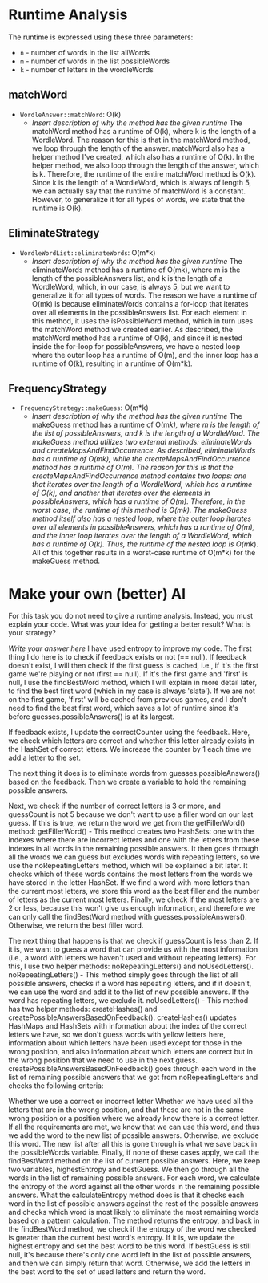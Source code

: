 # Runtime Analysis
The runtime is expressed using these three parameters:
   * `n` - number of words in the list allWords
   * `m` - number of words in the list possibleWords
   * `k` - number of letters in the wordleWords


## matchWord
* `WordleAnswer::matchWord`: O(k)
    * *Insert description of why the method has the given runtime*
    The matchWord method has a runtime of O(k), where k is the length of a WordleWord. The reason for this is that in the matchWord method, we loop through the length of the answer. matchWord also has a helper method I've created, which also has a runtime of O(k). In the helper method, we also loop through the length of the answer, which is k. Therefore, the runtime of the entire matchWord method is O(k).
    Since k is the length of a WordleWord, which is always of length 5, we can actually say that the runtime of matchWord is a constant. However, to generalize it for all types of words, we state that the runtime is O(k).


## EliminateStrategy
* `WordleWordList::eliminateWords`: O(m*k)
    * *Insert description of why the method has the given runtime*
    The eliminateWords method has a runtime of O(mk), where m is the length of the possibleAnswers list, and k is the length of a WordleWord, which, in our case, is always 5, but we want to generalize it for all types of words. The reason we have a runtime of O(mk) is because eliminateWords contains a for-loop that iterates over all elements in the possibleAnswers list. For each element in this method, it uses the isPossibleWord method, which in turn uses the matchWord method we created earlier. As described, the matchWord method has a runtime of O(k), and since it is nested inside the for-loop for possibleAnswers, we have a nested loop where the outer loop has a runtime of O(m), and the inner loop has a runtime of O(k), resulting in a runtime of O(m*k).

## FrequencyStrategy
* `FrequencyStrategy::makeGuess`: O(m*k)
    * *Insert description of why the method has the given runtime*
    The makeGuess method has a runtime of O(m*k), where m is the length of the list of possibleAnswers, and k is the length of a WordleWord. The makeGuess method utilizes two external methods: eliminateWords and createMapsAndFindOccurrence.
    As described, eliminateWords has a runtime of O(mk), while the createMapsAndFindOccurrence method has a runtime of O(m). The reason for this is that the createMapsAndFindOccurrence method contains two loops: one that iterates over the length of a WordleWord, which has a runtime of O(k), and another that iterates over the elements in possibleAnswers, which has a runtime of O(m). Therefore, in the worst case, the runtime of this method is O(mk).
    The makeGuess method itself also has a nested loop, where the outer loop iterates over all elements in possibleAnswers, which has a runtime of O(m), and the inner loop iterates over the length of a WordleWord, which has a runtime of O(k). Thus, the runtime of the nested loop is O(m*k).
    All of this together results in a worst-case runtime of O(m*k) for the makeGuess method.

# Make your own (better) AI
For this task you do not need to give a runtime analysis. 
Instead, you must explain your code. What was your idea for getting a better result? What is your strategy?

*Write your answer here*
I have used entropy to improve my code. The first thing I do here is to check if feedback exists or not (== null). If feedback doesn't exist, I will then check if the first guess is cached, i.e., if it's the first game we're playing or not (first == null). If it's the first game and 'first' is null, I use the findBestWord method, which I will explain in more detail later, to find the best first word (which in my case is always 'slate'). If we are not on the first game, 'first' will be cached from previous games, and I don't need to find the best first word, which saves a lot of runtime since it's before guesses.possibleAnswers() is at its largest.

If feedback exists, I update the correctCounter using the feedback. Here, we check which letters are correct and whether this letter already exists in the HashSet of correct letters. We increase the counter by 1 each time we add a letter to the set.

The next thing it does is to eliminate words from guesses.possibleAnswers() based on the feedback. Then we create a variable to hold the remaining possible answers.

Next, we check if the number of correct letters is 3 or more, and guessCount is not 5 because we don't want to use a filler word on our last guess. If this is true, we return the word we get from the getFillerWord() method:
getFillerWord() - This method creates two HashSets: one with the indexes where there are incorrect letters and one with the letters from these indexes in all words in the remaining possible answers. It then goes through all the words we can guess but excludes words with repeating letters, so we use the noRepeatingLetters method, which will be explained a bit later. It checks which of these words contains the most letters from the words we have stored in the letter HashSet. If we find a word with more letters than the current most letters, we store this word as the best filler and the number of letters as the current most letters. Finally, we check if the most letters are 2 or less, because this won't give us enough information, and therefore we can only call the findBestWord method with guesses.possibleAnswers(). Otherwise, we return the best filler word.

The next thing that happens is that we check if guessCount is less than 2. If it is, we want to guess a word that can provide us with the most information (i.e., a word with letters we haven't used and without repeating letters). For this, I use two helper methods: noRepeatingLetters() and noUsedLetters().
noRepeatingLetters() - This method simply goes through the list of all possible answers, checks if a word has repeating letters, and if it doesn't, we can use the word and add it to the list of new possible answers. If the word has repeating letters, we exclude it.
noUsedLetters() - This method has two helper methods: createHashes() and createPossibleAnswersBasedOnFeedback(). createHashes() updates HashMaps and HashSets with information about the index of the correct letters we have, so we don't guess words with yellow letters here, information about which letters have been used except for those in the wrong position, and also information about which letters are correct but in the wrong position that we need to use in the next guess. createPossibleAnswersBasedOnFeedback() goes through each word in the list of remaining possible answers that we got from noRepeatingLetters and checks the following criteria:

Whether we use a correct or incorrect letter
Whether we have used all the letters that are in the wrong position, and that these are not in the same wrong position or a position where we already know there is a correct letter.
If all the requirements are met, we know that we can use this word, and thus we add the word to the new list of possible answers. Otherwise, we exclude this word. The new list after all this is gone through is what we save back in the possibleWords variable.
Finally, if none of these cases apply, we call the findBestWord method on the list of current possible answers. Here, we keep two variables, highestEntropy and bestGuess. We then go through all the words in the list of remaining possible answers. For each word, we calculate the entropy of the word against all the other words in the remaining possible answers. What the calculateEntropy method does is that it checks each word in the list of possible answers against the rest of the possible answers and checks which word is most likely to eliminate the most remaining words based on a pattern calculation. The method returns the entropy, and back in the findBestWord method, we check if the entropy of the word we checked is greater than the current best word's entropy. If it is, we update the highest entropy and set the best word to be this word. If bestGuess is still null, it's because there's only one word left in the list of possible answers, and then we can simply return that word. Otherwise, we add the letters in the best word to the set of used letters and return the word.